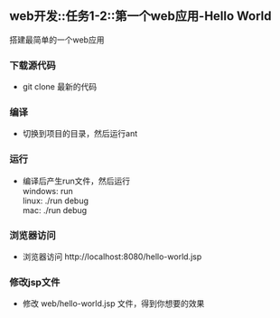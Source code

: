 ## web开发::任务1-2::第一个web应用-Hello World

搭建最简单的一个web应用

### 下载源代码
* git clone 最新的代码

### 编译
* 切换到项目的目录，然后运行ant

### 运行
* 编译后产生run文件，然后运行 <br>
windows: run <br>
linux: ./run debug <br>
mac: ./run debug <br>

### 浏览器访问
* 浏览器访问 http://localhost:8080/hello-world.jsp

### 修改jsp文件
* 修改 web/hello-world.jsp 文件，得到你想要的效果
